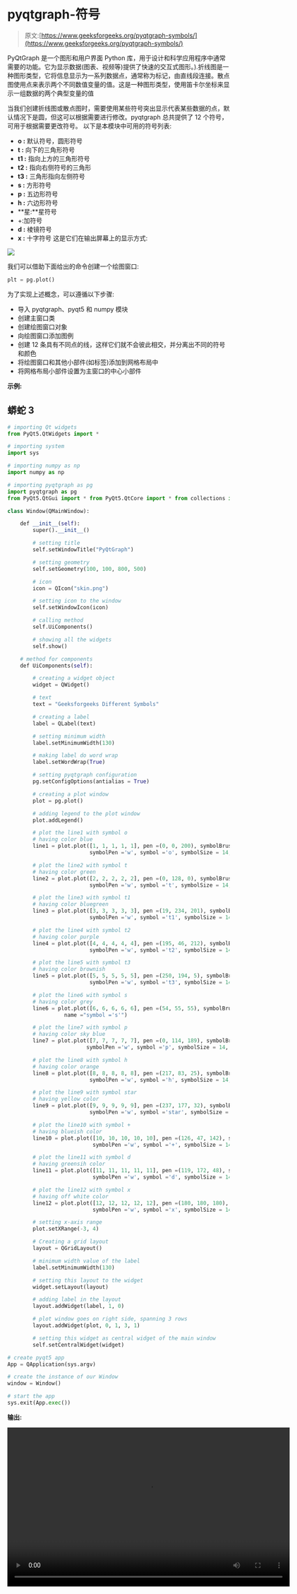 # pyqtgraph-符号

> 原文:[https://www.geeksforgeeks.org/pyqtgraph-symbols/](https://www.geeksforgeeks.org/pyqtgraph-symbols/)

PyQtGraph 是一个图形和用户界面 Python 库，用于设计和科学应用程序中通常需要的功能。它为显示数据(图表、视频等)提供了快速的交互式图形。).折线图是一种图形类型，它将信息显示为一系列数据点，通常称为标记，由直线段连接。散点图使用点来表示两个不同数值变量的值。这是一种图形类型，使用笛卡尔坐标来显示一组数据的两个典型变量的值

当我们创建折线图或散点图时，需要使用某些符号突出显示代表某些数据的点，默认情况下是圆，但这可以根据需要进行修改。pyqtgraph 总共提供了 12 个符号，可用于根据需要更改符号。
以下是本模块中可用的符号列表:

*   **o :** 默认符号，圆形符号
*   **t :** 向下的三角形符号
*   **t1 :** 指向上方的三角形符号
*   **t2 :** 指向右侧符号的三角形
*   **t3 :** 三角形指向左侧符号
*   **s :** 方形符号
*   **p :** 五边形符号
*   **h :** 六边形符号
*   **星:**星符号
*   +:加符号
*   **d :** 棱镜符号
*   **x :** 十字符号
    这是它们在输出屏幕上的显示方式:

![](img/4a060b545a36edab01ab3f477ec59d55.png)

我们可以借助下面给出的命令创建一个绘图窗口:

```py
plt = pg.plot()
```

为了实现上述概念，可以遵循以下步骤:

*   导入 pyqtgraph、pyqt5 和 numpy 模块
*   创建主窗口类
*   创建绘图窗口对象
*   向绘图窗口添加图例
*   创建 12 条具有不同点的线，这样它们就不会彼此相交，并分离出不同的符号和颜色
*   将绘图窗口和其他小部件(如标签)添加到网格布局中
*   将网格布局小部件设置为主窗口的中心小部件

**示例:**

## 蟒蛇 3

```py
# importing Qt widgets
from PyQt5.QtWidgets import *

# importing system
import sys

# importing numpy as np
import numpy as np

# importing pyqtgraph as pg
import pyqtgraph as pg
from PyQt5.QtGui import * from PyQt5.QtCore import * from collections import namedtuple

class Window(QMainWindow):

    def __init__(self):
        super().__init__()

        # setting title
        self.setWindowTitle("PyQtGraph")

        # setting geometry
        self.setGeometry(100, 100, 800, 500)

        # icon
        icon = QIcon("skin.png")

        # setting icon to the window
        self.setWindowIcon(icon)

        # calling method
        self.UiComponents()

        # showing all the widgets
        self.show()

    # method for components
    def UiComponents(self):

        # creating a widget object
        widget = QWidget()

        # text
        text = "Geeksforgeeks Different Symbols"

        # creating a label
        label = QLabel(text)

        # setting minimum width
        label.setMinimumWidth(130)

        # making label do word wrap
        label.setWordWrap(True)

        # setting pyqtgraph configuration
        pg.setConfigOptions(antialias = True)

        # creating a plot window
        plot = pg.plot()

        # adding legend to the plot window
        plot.addLegend()

        # plot the line1 with symbol o
        # having color blue
        line1 = plot.plot([1, 1, 1, 1, 1], pen =(0, 0, 200), symbolBrush =(0, 0, 200),
                          symbolPen ='w', symbol ='o', symbolSize = 14, name ="symbol ='o'")

        # plot the line2 with symbol t
        # having color green
        line2 = plot.plot([2, 2, 2, 2, 2], pen =(0, 128, 0), symbolBrush =(0, 128, 0),
                          symbolPen ='w', symbol ='t', symbolSize = 14, name ="symbol ='t'")

        # plot the line3 with symbol t1
        # having color bluegreen
        line3 = plot.plot([3, 3, 3, 3, 3], pen =(19, 234, 201), symbolBrush =(19, 234, 201),
                          symbolPen ='w', symbol ='t1', symbolSize = 14, name ="symbol ='t1'")

        # plot the line4 with symbol t2
        # having color purple
        line4 = plot.plot([4, 4, 4, 4, 4], pen =(195, 46, 212), symbolBrush =(195, 46, 212),
                          symbolPen ='w', symbol ='t2', symbolSize = 14, name ="symbol ='t2'")

        # plot the line5 with symbol t3
        # having color brownish
        line5 = plot.plot([5, 5, 5, 5, 5], pen =(250, 194, 5), symbolBrush =(250, 194, 5),
                          symbolPen ='w', symbol ='t3', symbolSize = 14, name ="symbol ='t3'")

        # plot the line6 with symbol s
        # having color grey
        line6 = plot.plot([6, 6, 6, 6, 6], pen =(54, 55, 55), symbolBrush =(55, 55, 55), symbolPen ='w', symbol ='s', symbolSize = 14,
                  name ="symbol ='s'")

        # plot the line7 with symbol p
        # having color sky blue
        line7 = plot.plot([7, 7, 7, 7, 7], pen =(0, 114, 189), symbolBrush =(0, 114, 189),
                         symbolPen ='w', symbol ='p', symbolSize = 14, name ="symbol ='p'")

        # plot the line8 with symbol h
        # having color orange
        line8 = plot.plot([8, 8, 8, 8, 8], pen =(217, 83, 25), symbolBrush =(217, 83, 25),
                          symbolPen ='w', symbol ='h', symbolSize = 14, name ="symbol ='h'")

        # plot the line9 with symbol star
        # having yellow color
        line9 = plot.plot([9, 9, 9, 9, 9], pen =(237, 177, 32), symbolBrush =(237, 177, 32),
                          symbolPen ='w', symbol ='star', symbolSize = 14, name ="symbol ='star'")

        # plot the line10 with symbol +
        # having blueish color
        line10 = plot.plot([10, 10, 10, 10, 10], pen =(126, 47, 142), symbolBrush =(126, 47, 142),
                           symbolPen ='w', symbol ='+', symbolSize = 14, name ="symbol ='+'")

        # plot the line11 with symbol d
        # having greensih color
        line11 = plot.plot([11, 11, 11, 11, 11], pen =(119, 172, 48), symbolBrush =(119, 172, 48),
                           symbolPen ='w', symbol ='d', symbolSize = 14, name ="symbol ='d'")

        # plot the line12 with symbol x
        # having off white color
        line12 = plot.plot([12, 12, 12, 12, 12], pen =(180, 180, 180), symbolBrush =(180, 180, 180),
                           symbolPen ='w', symbol ='x', symbolSize = 14, name ="symbol ='x'")

        # setting x-axis range
        plot.setXRange(-3, 4)

        # Creating a grid layout
        layout = QGridLayout()

        # minimum width value of the label
        label.setMinimumWidth(130)

        # setting this layout to the widget
        widget.setLayout(layout)

        # adding label in the layout
        layout.addWidget(label, 1, 0)

        # plot window goes on right side, spanning 3 rows
        layout.addWidget(plot, 0, 1, 3, 1)

        # setting this widget as central widget of the main window
        self.setCentralWidget(widget)

# create pyqt5 app
App = QApplication(sys.argv)

# create the instance of our Window
window = Window()

# start the app
sys.exit(App.exec())
```

**输出:**

<video class="wp-video-shortcode" id="video-504259-1" width="640" height="360" preload="metadata" controls=""><source type="video/mp4" src="https://media.geeksforgeeks.org/wp-content/uploads/20201001005255/PyQtGraph-2020-10-01-00-52-28.mp4?_=1">[https://media.geeksforgeeks.org/wp-content/uploads/20201001005255/PyQtGraph-2020-10-01-00-52-28.mp4](https://media.geeksforgeeks.org/wp-content/uploads/20201001005255/PyQtGraph-2020-10-01-00-52-28.mp4)</video>
